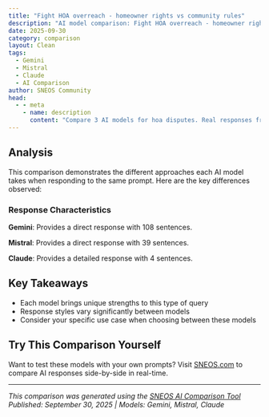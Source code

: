 ```yaml
---
title: "Fight HOA overreach - homeowner rights vs community rules"
description: "AI model comparison: Fight HOA overreach - homeowner rights vs community rules..."
date: 2025-09-30
category: comparison
layout: Clean
tags:
  - Gemini
  - Mistral
  - Claude
  - AI Comparison
author: SNEOS Community
head:
  - - meta
    - name: description
      content: "Compare 3 AI models for hoa disputes. Real responses from Gemini, Mistral, Claude with detailed analysis."
---
```


<ChatComparison
  title="Fight HOA overreach - homeowner rights vs community rules"
  prompt="Fight HOA overreach - homeowner rights vs community rules"
  :responses='{
    "Gemini": "Fighting HOA overreach is a common and often frustrating experience for homeowners. Here\u0027s a breakdown of homeowner rights, community rules, and how to navigate disputes:\n\n**I. Understanding the Landscape: HOA Powers \u0026 Limitations**\n\n*   **HOA Governing Documents:** The foundation of HOA power lies in these documents:\n    *   **CC\u0026Rs (Covenants, Conditions, and Restrictions):** These are recorded with the county and bind all homeowners. They outline permissible and prohibited uses of property, architectural guidelines, maintenance responsibilities, and more.  **Crucially, CC\u0026Rs must be reasonable, uniformly enforced, and not violate public policy or existing laws.**\n    *   **Bylaws:** Govern the operation of the HOA, including board member elections, meeting procedures, and voting rights.\n    *   **Rules and Regulations:**  These are often more specific and can be updated by the board (within the bounds of the CC\u0026Rs). They might cover parking, landscaping specifics, pool hours, etc.\n*   **State Laws:** Many states have laws regulating HOAs, often covering issues like:\n    *   **Disclosure Requirements:**  HOAs must provide certain documents to potential buyers.\n    *   **Assessment Limitations:** Limits on how much assessments can increase each year.\n    *   **Foreclosure Procedures:**  Restrictions on HOA\u0027s ability to foreclose on a home for unpaid assessments.\n    *   **Dispute Resolution:**  Requirements for mediation or arbitration before lawsuits.\n    *   **Solar Rights:** Laws protecting homeowners\u0027 rights to install solar panels.\n    *   **Pet Ownership:** Limits on breed or weight restrictions in some states.\n*   **Federal Laws:** Federal laws, like the Fair Housing Act, apply to HOAs and prohibit discrimination based on race, color, religion, sex, familial status, national origin, and disability.\n*   **HOA\u0027s Fiduciary Duty:**  Board members have a fiduciary duty to act in the best interests of the community. This means acting reasonably, in good faith, and with due care. They cannot use their position for personal gain.\n\n**II. Common Areas of HOA Overreach**\n\n*   **Architectural Control:**  Denying reasonable modifications or additions to your home (e.g., requiring specific paint colors or landscaping that doesn\u0027t suit the climate).\n*   **Landscaping Restrictions:**  Overly strict rules about lawn care, plant types, or vegetable gardens.\n*   **Parking Rules:**  Unreasonable restrictions on parking for residents or guests.\n*   **Pet Restrictions:**  Prohibiting certain breeds or limiting the number of pets.\n*   **Fines:**  Imposing excessive or arbitrary fines without proper notice or due process.\n*   **Selective Enforcement:**  Enforcing rules against some homeowners but not others (e.g., ignoring similar violations by board members).\n*   **Lack of Transparency:**  Failing to provide access to HOA documents, holding secret meetings, or making decisions without homeowner input.\n*   **Harassment:** Persistent and unreasonable communication, threats, or intimidation.\n\n**III.  Homeowner Rights**\n\n*   **Right to Access Governing Documents:**  You have the right to review and obtain copies of the CC\u0026Rs, bylaws, rules and regulations, meeting minutes, and financial records.\n*   **Right to Attend Meetings:**  In most states, you have the right to attend HOA board meetings (with some exceptions for executive sessions).\n*   **Right to Vote:**  You have the right to vote on important HOA matters, such as budget approvals, amendments to the CC\u0026Rs, and election of board members.\n*   **Right to Due Process:**  Before being fined or penalized, you have the right to notice of the violation, an opportunity to be heard, and a fair process for appealing the decision.  This is often outlined in the HOA documents and/or state law.\n*   **Right to Fair Treatment:**  The HOA must enforce rules uniformly and without discrimination.\n*   **Right to Peaceful Enjoyment:**  You have the right to use and enjoy your property without unreasonable interference from the HOA.\n*   **Right to Legal Recourse:**  If the HOA violates your rights, you have the right to pursue legal action.\n\n**IV.  Strategies for Fighting HOA Overreach**\n\n1.  **Know Your Documents:**\n    *   Thoroughly read and understand the CC\u0026Rs, bylaws, and rules and regulations.  Identify the specific clauses the HOA is relying on and whether they are being applied correctly and consistently.\n2.  **Communicate in Writing:**\n    *   Document everything.  Send all complaints, requests, and communications to the HOA in writing (email is fine).  Keep copies of everything.\n3.  **Attend Meetings:**\n    *   Attend HOA board meetings and voice your concerns.  Be polite but firm.  Prepare your arguments in advance and bring supporting evidence.\n4.  **Build a Coalition:**\n    *   Talk to your neighbors and see if they share your concerns.  There\u0027s strength in numbers.  Form a group to advocate for change.\n5.  **Negotiate and Mediate:**\n    *   Try to negotiate a resolution with the HOA board.  Consider mediation as a way to resolve disputes amicably.  Many states require mediation before legal action can be taken.\n6.  **Appeal the Decision:**\n    *   If the HOA issues a fine or denies a request, follow the HOA\u0027s appeal process.  Present your case clearly and concisely.\n7.  **Review State Laws:**\n    *   Research your state\u0027s laws regarding HOAs.  This will help you understand your rights and the HOA\u0027s limitations.\n8.  **Consult with an Attorney:**\n    *   If you are unable to resolve the issue through negotiation or mediation, consult with an attorney who specializes in HOA law.  An attorney can advise you on your legal options and represent you in court.\n9.  **Consider ADR (Alternative Dispute Resolution):**\n    *   Explore options like arbitration. While not always binding, it can offer a less expensive and time-consuming alternative to litigation.\n10. **Run for the Board:**\n    *   If you are passionate about making a change, consider running for the HOA board.  This will give you a direct voice in decision-making.\n11. **Document Selective Enforcement:**\n    *   If you believe the HOA is selectively enforcing rules, gather evidence of similar violations that have not been addressed.  Photos, dates, and witness statements can be helpful.\n\n**V. When to Seek Legal Help**\n\n*   **The HOA is violating state or federal law.**\n*   **The HOA is acting in bad faith or breaching its fiduciary duty.**\n*   **You have exhausted all other avenues for resolving the dispute.**\n*   **The financial stakes are high (e.g., a significant fine or potential foreclosure).**\n*   **The HOA is engaging in harassment or discrimination.**\n*   **You are facing legal action from the HOA.**\n\n**VI. Important Considerations**\n\n*   **Reasonableness:** Courts generally uphold HOA rules that are reasonable and uniformly enforced.\n*   **Uniform Enforcement:**  The HOA must enforce its rules consistently. Selective enforcement can be a basis for challenging a rule.\n*   **Amendments:**  HOA documents can be amended, but the process typically requires a vote of the homeowners.  Lobby for changes to rules you find unreasonable.\n*   **Cost:**  Fighting an HOA can be expensive, both in terms of legal fees and time.  Consider the costs and benefits before pursuing legal action.\n*   **Community Relations:**  Remember that you will still be living in the community with your neighbors.  Try to resolve disputes amicably and maintain positive relationships.\n\n**VII. Key Questions to Ask Yourself:**\n\n*   **Is the rule valid?** Does it comply with the CC\u0026Rs, bylaws, and state law?\n*   **Is the rule being applied fairly?** Is it being enforced uniformly?\n*   **Is the rule reasonable?** Is there a legitimate purpose for the rule, and is it the least restrictive means of achieving that purpose?\n*   **What are the potential consequences of fighting the HOA?** What are the financial costs, and what impact will it have on your relationships with your neighbors?\n\nFighting HOA overreach can be challenging, but by understanding your rights, documenting your concerns, and pursuing appropriate strategies, you can protect your property and maintain a positive living environment. Good luck!\n",
    "Mistral": "Fighting Homeowners Association (HOA) overreach involves understanding your rights as a homeowner, the rules of your community, and the legal framework that governs HOAs. Here are some steps you can take:\n\n### 1. **Understand Your HOA\u0027s Governing Documents**\n   - **Review the Covenants, Conditions, and Restrictions (CC\u0026Rs):** These documents outline the rules and regulations of your community.\n   - **Check the Bylaws:** These detail the operational procedures of the HOA.\n   - **Read the Rules and Regulations:** These are additional guidelines that the HOA board may have adopted.\n\n### 2. **Know Your Rights**\n   - **State Laws:** Many states have laws that govern HOAs and protect homeowner rights. Familiarize yourself with these laws.\n   - **Federal Laws:** Certain federal laws, such as the Fair Housing Act, may also apply.\n\n### 3. **Document Everything**\n   - **Keep Records:** Maintain detailed records of all communications with the HOA, including emails, letters, and meeting notes.\n   - **Photographs and Videos:** Document any issues or violations with photographs or videos.\n\n### 4. **Attend HOA Meetings**\n   - **Participate:** Regularly attend HOA meetings to stay informed and voice your concerns.\n   - **Vote:** Ensure you vote in HOA elections and on important issues.\n\n### 5. **Communicate with the HOA Board**\n   - **Write Letters:** Send formal letters to the HOA board outlining your concerns and requesting a resolution.\n   - **Meet in Person:** Request a meeting with the HOA board to discuss your issues face-to-face.\n\n### 6. **Seek Legal Advice**\n   - **Consult a Lawyer:** If the HOA is not responsive or if the issue is serious, consider consulting with a lawyer who specializes in HOA law.\n   - **Mediation:** Some disputes can be resolved through mediation, which is often less costly and time-consuming than litigation.\n\n### 7. **File a Complaint**\n   - **State Agencies:** Some states have agencies that oversee HOAs and can investigate complaints.\n   - **Court Action:** As a last resort, you may need to take legal action against the HOA.\n\n### 8. **Build Support**\n   - **Neighbors:** Talk to your neighbors and see if they share your concerns. Collective action can be more effective.\n   - **Petitions:** Start a petition to gather support for your cause.\n\n### 9. **Educate Yourself**\n   - **HOA Laws:** Learn about the specific laws that apply to HOAs in your state.\n   - **Homeowner Rights:** Understand your rights as a homeowner and how they intersect with HOA rules.\n\n### 10. **Stay Calm and Professional**\n   - **Avoid Confrontation:** Keep your interactions with the HOA professional and avoid personal attacks.\n   - **Document Everything:** Continue to document all communications and actions taken by the HOA.\n\n### Common Issues to Watch For:\n   - **Unreasonable Fines:** Ensure that any fines imposed are reasonable and in accordance with the governing documents.\n   - **Selective Enforcement:** Make sure the HOA is applying rules consistently and fairly.\n   - **Overstepping Boundaries:** Ensure the HOA is not overstepping its authority, such as by attempting to regulate activities inside your home.\n\n### Conclusion\nFighting HOA overreach requires a combination of understanding your rights, documenting your case, and taking appropriate legal action if necessary. By staying informed and proactive, you can protect your rights as a homeowner and ensure that your HOA operates within the bounds of the law.",
    "Claude": "Here\u0027s a strategic approach to fighting HOA overreach while protecting your rights:\n\n## **Know Your Legal Foundation**\n\n**Review Key Documents:**\n- CC\u0026Rs (Covenants, Conditions \u0026 Restrictions)\n- Bylaws and rules amendments\n- Your state\u0027s HOA laws\n- Meeting minutes for rule changes\n\n**Common Overreach Areas:**\n- Architectural controls beyond scope\n- Excessive fines or enforcement\n- Selective rule enforcement\n- Procedural violations in meetings/voting\n\n## **Document Everything**\n\n- Keep all HOA correspondence\n- Photograph property conditions\n- Record meeting attendance/statements\n- Track enforcement patterns across community\n- Note procedural violations\n\n## **Strategic Response Steps**\n\n**1. Internal Resolution First**\n- Request hearing before board\n- Present evidence of overreach\n- Propose reasonable compromises\n- Get decisions in writing\n\n**2. Rally Community Support**\n- Connect with like-minded neighbors\n- Attend/speak at board meetings\n- Run for board positions\n- Organize recall elections if warranted\n\n**3. Formal Challenges**\n- File complaints with state regulators\n- Pursue mediation/arbitration\n- Consider legal action for serious violations\n\n## **Know Your Rights**\n\n- Due process in enforcement actions\n- Access to HOA records and financials\n- Reasonable rule enforcement\n- Protection from discriminatory actions\n- Right to attend meetings and vote\n\n## **When to Seek Legal Help**\n\n- Significant financial penalties\n- Threats of liens/foreclosure\n- Constitutional rights violations\n- Pattern of harassment or discrimination\n\nWould you like me to elaborate on any specific aspect of HOA disputes you\u0027re facing?"
  }'
  published-date="14:08"
/>

## Analysis

This comparison demonstrates the different approaches each AI model takes when responding to the same prompt. Here are the key differences observed:

### Response Characteristics

**Gemini**: Provides a direct response with 108 sentences. 

**Mistral**: Provides a direct response with 39 sentences. 

**Claude**: Provides a detailed response with 4 sentences. 

## Key Takeaways

- Each model brings unique strengths to this type of query
- Response styles vary significantly between models
- Consider your specific use case when choosing between these models

## Try This Comparison Yourself

Want to test these models with your own prompts? Visit [SNEOS.com](https://sneos.com) to compare AI responses side-by-side in real-time.

---

*This comparison was generated using the [SNEOS AI Comparison Tool](https://sneos.com)*
*Published: September 30, 2025 | Models: Gemini, Mistral, Claude*
